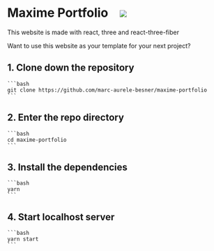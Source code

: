 # Maxime Portfolio &nbsp;&nbsp;&nbsp;<a href="https://app.netlify.com/start/deploy?repository=https://github.com/marc-aurele-besner/maxime-portfolio"><img src="https://www.netlify.com/img/deploy/button.svg"></a>

This website is made with react, three and react-three-fiber

Want to use this website as your template for your next project?

## 1. Clone down the repository

    ```bash
    git clone https://github.com/marc-aurele-besner/maxime-portfolio
    ```

## 2. Enter the repo directory

    ```bash
    cd maxime-portfolio
    ```

## 3. Install the dependencies

    ```bash
    yarn
    ```

## 4. Start localhost server

    ```bash
    yarn start
    ```
